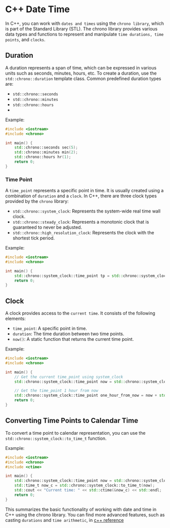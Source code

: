 # C++ Date Time

In C++, you can work with `dates and times` using the `chrono library`, which is part of the Standard Library (STL). The chrono library provides various data types and functions to represent and manipulate `time durations, time points`, and `clocks`.

## Duration
A duration represents a span of time, which can be expressed in various units such as seconds, minutes, hours, etc. To create a duration, use the `std::chrono::duration` template class. Common predefined duration types are:


- `std::chrono::seconds`
- `std::chrono::minutes`
- `std::chrono::hours`
- 
Example:

```cpp
#include <iostream>
#include <chrono>

int main() {
    std::chrono::seconds sec(5);
    std::chrono::minutes min(2);
    std::chrono::hours hr(1);
    return 0;
}
```

### Time Point

A `time_point` represents a specific point in time. It is usually created using a combination of `duration` and a `clock`. In C++, there are three clock types provided by the `chrono` library:

- `std::chrono::system_clock`: Represents the system-wide real time wall clock.
- `std::chrono::steady_clock`: Represents a monotonic clock that is guaranteed to never be adjusted.
- `std::chrono::high_resolution_clock`: Represents the clock with the shortest tick period.
  
Example:
```cpp
#include <iostream>
#include <chrono>

int main() {
    std::chrono::system_clock::time_point tp = std::chrono::system_clock::now();
    return 0;
}
```

## Clock

A clock provides access to the `current time`. It consists of the following elements:

- `time_point`: A specific point in time.
- `duration`: The time duration between two time points.
- `now()`: A static function that returns the current time point.
  
Example:
```cpp
#include <iostream>
#include <chrono>

int main() {
    // Get the current time_point using system_clock
    std::chrono::system_clock::time_point now = std::chrono::system_clock::now();

    // Get the time_point 1 hour from now
    std::chrono::system_clock::time_point one_hour_from_now = now + std::chrono::hours(1);
    return 0;
}
```

## Converting Time Points to Calendar Time

To convert a time point to calendar representation, you can use the `std::chrono::system_clock::to_time_t` function.

Example:
```cpp
#include <iostream>
#include <chrono>
#include <ctime>

int main() {
    std::chrono::system_clock::time_point now = std::chrono::system_clock::now();
    std::time_t now_c = std::chrono::system_clock::to_time_t(now);
    std::cout << "Current time: " << std::ctime(&now_c) << std::endl;
    return 0;
}
```

This summarizes the basic functionality of working with date and time in C++ using the chrono library. You can find more advanced features, such as casting `durations` and `time arithmetic`,
in [c++ reference](https://en.cppreference.com/w/cpp/chrono)
